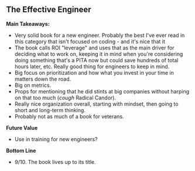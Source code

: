 ## The Effective Engineer

**Main Takeaways:**
- Very solid book for a new engineer. Probably the best I've ever read in this category that isn't focused on coding - and it's nice that it
- The book calls ROI "leverage" and uses that as the main driver for deciding what to work on, keeping it in mind when you're considering doing something that's a PITA now but could save hundreds of total hours later, etc. Really good thing for engineers to keep in mind.
- Big focus on prioritization and how what you invest in your time in matters down the road.
- Big on metrics.
- Props for mentioning that he did stints at big companies without harping on that too much (*cough* Radical Candor).
- Really nice organization overall, starting with mindset, then going to short and long-term thinking.
- Probably not as much of a book for veterans.


**Future Value**
- Use in training for new engineers?

**Bottom Line**
- 9/10. The book lives up to its title. 
<!--stackedit_data:
eyJoaXN0b3J5IjpbLTE2ODM1NDcyNCwtMTExMjMzNjg5MiwxOT
M1Mjg1ODgzLDU3NDc3NzA1MiwtMzM2ODQyMDk2LC0xMDA3NDAx
NDM1LC0yNDI1Mzg1NzAsMTg1Mzg4Njg3NCw3NzA0OTQyNTMsMj
kyMDE0MjUxLDE0ODIzMTIzMjBdfQ==
-->